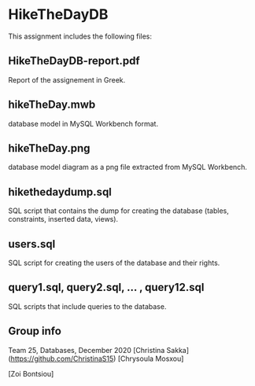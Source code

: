 # HikeTheDayDB
This assignment includes the following files:

## HikeTheDayDB-report.pdf
Report of the assignement in Greek.

## hikeTheDay.mwb
database model in MySQL Workbench format.

## hikeTheDay.png
database model diagram as a png file extracted from MySQL Workbench.

## hikethedaydump.sql
SQL script that contains the dump for creating the database (tables, constraints, inserted data, views).

## users.sql
SQL script for creating the users of the database and their rights.

## query1.sql, query2.sql, ... , query12.sql 
SQL scripts that include queries to the database.

## Group info
Team 25, Databases, December 2020
[Christina Sakka] (https://github.com/ChristinaS15)
[Chrysoula Mosxou]

[Zoi Bontsiou]
